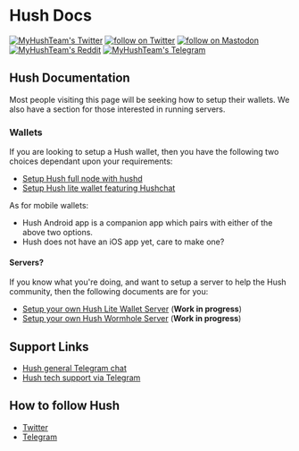# Hush Docs

<p align="left">
    <a href="https://twitter.com/MyHushTeam">
        <img src="https://img.shields.io/twitter/url?style=social&url=https%3A%2F%2Ftwitter.com%2Fmyhushteam"
            alt="MyHushTeam's Twitter"></a>
    <a href="https://twitter.com/intent/follow?screen_name=MyHushTeam">
        <img src="https://img.shields.io/twitter/follow/MyHushTeam?style=social&logo=twitter"
            alt="follow on Twitter"></a>
    <a href="https://fosstodon.org/@myhushteam">
        <img src="https://img.shields.io/badge/Mastodon-MyHushTeam-blue"
            alt="follow on Mastodon"></a>
    <a href="https://www.reddit.com/r/Myhush/">
        <img src="https://img.shields.io/reddit/subreddit-subscribers/Myhush?style=social"
            alt="MyHushTeam's Reddit"></a>
    <a href="https://t.me/Hush_Coin">
        <img src="https://img.shields.io/badge/Telegram-2CA5E0?style=for-the-badge&logo=telegram&logoColor=white" alt="MyHushTeam's Telegram"></a>
</p>

## Hush Documentation

Most people visiting this page will be seeking how to setup their wallets. We also have a section for those interested in running servers.

### Wallets

If you are looking to setup a Hush wallet, then you have the following two choices dependant upon your requirements:

- [Setup Hush full node with hushd](sd.md)
- [Setup Hush lite wallet featuring Hushchat](sdl.md)

As for mobile wallets:
- Hush Android app is a companion app which pairs with either of the above two options.
- Hush does not have an iOS app yet, care to make one?

#### Servers?

If you know what you're doing, and want to setup a server to help the Hush community, then the following documents are for you:

- [Setup your own Hush Lite Wallet Server](hush-lite-server.md) (**Work in progress**)
- [Setup your own Hush Wormhole Server](wormhole.md) (**Work in progress**)

## Support Links

- [Hush general Telegram chat](https://t.me/Hush_Coin)
- [Hush tech support via Telegram](https://t.me/hush8support)

## How to follow Hush

- [Twitter](https://twitter.com/MyHushTeam)
- [Telegram](https://t.me/Hush_Coin)
